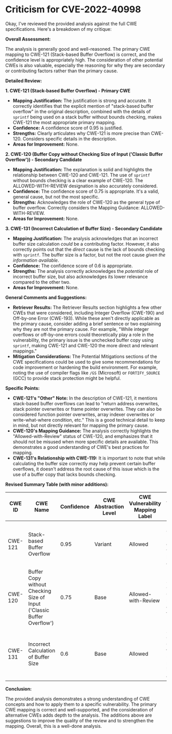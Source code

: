 # Criticism for CVE-2022-40998

Okay, I've reviewed the provided analysis against the full CWE specifications. Here's a breakdown of my critique:

**Overall Assessment:**

The analysis is generally good and well-reasoned. The primary CWE mapping to CWE-121 (Stack-based Buffer Overflow) is correct, and the confidence level is appropriately high. The consideration of other potential CWEs is also valuable, especially the reasoning for why they are secondary or contributing factors rather than the primary cause.

**Detailed Review:**

**1. CWE-121 (Stack-based Buffer Overflow) - Primary CWE**

*   **Mapping Justification:** The justification is strong and accurate. It correctly identifies that the explicit mention of "stack-based buffer overflow" in the original description, combined with the details of `sprintf` being used on a stack buffer without bounds checking, makes CWE-121 the most appropriate primary mapping.
*   **Confidence:** A confidence score of 0.95 is justified.
*   **Strengths:** Clearly articulates why CWE-121 is more precise than CWE-120. Considers specific details in the description.
*   **Areas for Improvement:** None.

**2. CWE-120 (Buffer Copy without Checking Size of Input ('Classic Buffer Overflow')) - Secondary Candidate**

*   **Mapping Justification:** The explanation is solid and highlights the relationship between CWE-120 and CWE-121. The use of `sprintf` without bounds checking is a clear example of CWE-120.  The ALLOWED-WITH-REVIEW designation is also accurately considered.
*   **Confidence:** The confidence score of 0.75 is appropriate. It's a valid, general cause, but not the most specific.
*   **Strengths:** Acknowledges the role of CWE-120 as the general type of buffer overflow. Correctly considers the Mapping Guidance: ALLOWED-WITH-REVIEW.
*   **Areas for Improvement:** None.

**3. CWE-131 (Incorrect Calculation of Buffer Size) - Secondary Candidate**

*   **Mapping Justification:** The analysis acknowledges that an incorrect buffer size calculation *could* be a contributing factor. However, it also correctly points out that the *direct* cause is the lack of bounds checking with `sprintf`.  The buffer size is a factor, but not the root cause *given the information available*.
*   **Confidence:** The confidence score of 0.6 is appropriate.
*   **Strengths:** The analysis correctly acknowledges the *potential* role of incorrect buffer size, but also acknowledges its lower relevance compared to the other two.
*   **Areas for Improvement:** None.

**General Comments and Suggestions:**

*   **Retriever Results:** The Retriever Results section highlights a few other CWEs that were considered, including Integer Overflow (CWE-190) and Off-by-one Error (CWE-193). While these aren't directly applicable as the primary cause, consider adding a brief sentence or two explaining why they are not the primary cause.  For example, "While integer overflows or off-by-one errors could theoretically play a role in the vulnerability, the primary issue is the unchecked buffer copy using `sprintf`, making CWE-121 and CWE-120 the more direct and relevant mappings."
*   **Mitigation Considerations:** The Potential Mitigations sections of the CWE specifications could be used to give some recommendations for code improvement or hardening the build environment.  For example, noting the use of compiler flags like `/GS` (Microsoft) or `FORTIFY_SOURCE` (GCC) to provide stack protection might be helpful.

**Specific Points:**

*   **CWE-121's "Other" Note:** In the description of CWE-121, it mentions stack-based buffer overflows can lead to "return address overwrites, stack pointer overwrites or frame pointer overwrites. They can also be considered function pointer overwrites, array indexer overwrites or write-what-where condition, etc." This is a good technical detail to keep in mind, but not directly relevant for mapping the primary cause.
*   **CWE-120's Mapping Guidance:**  The analysis correctly highlights the "Allowed-with-Review" status of CWE-120, and emphasizes that it should not be misused when more specific details are available. This demonstrates a good understanding of CWE's best practices for mapping.
*   **CWE-131's Relationship with CWE-119:** It is important to note that while calculating the buffer size correctly may help prevent certain buffer overflows, it doesn't address the root cause of this issue which is the use of a buffer copy that lacks bounds checking.

**Revised Summary Table (with minor additions):**

| CWE ID | CWE Name | Confidence | CWE Abstraction Level | CWE Vulnerability Mapping Label | CWE-Vulnerability Mapping Notes |
|---|---|---|---|---|---|
| CWE-121 | Stack-based Buffer Overflow | 0.95 | Variant | Allowed | Primary CWE. `sprintf` used on stack without bounds checking.|
| CWE-120 | Buffer Copy without Checking Size of Input ('Classic Buffer Overflow') | 0.75 | Base | Allowed-with-Review | Secondary Candidate. General buffer overflow due to `sprintf`. |
| CWE-131 | Incorrect Calculation of Buffer Size | 0.6 | Base | Allowed | Secondary Candidate. Contributory factor, but unchecked buffer copy is the more direct cause. |
**Conclusion:**

The provided analysis demonstrates a strong understanding of CWE concepts and how to apply them to a specific vulnerability. The primary CWE mapping is correct and well-supported, and the consideration of alternative CWEs adds depth to the analysis.  The additions above are suggestions to improve the quality of the review and to strengthen the mapping. Overall, this is a well-done analysis.